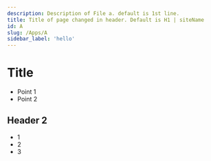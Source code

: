 ```yaml
---
description: Description of File a. default is 1st line.
title: Title of page changed in header. Default is H1 | siteName
id: A
slug: /Apps/A
sidebar_label: 'hello'
---
```


# Title

* Point 1
* Point 2

## Header 2
- 1
- 2
- 3

